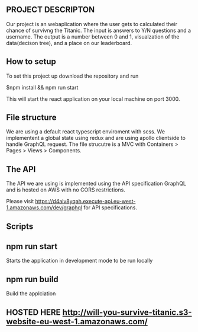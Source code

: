 ## PROJECT DESCRIPTON

Our project is an webaplication where the user gets to calculated their chance of survivng the Titanic.
The input is answers to Y/N questions and a username. The output is a number between 0 and 1, visualzation of the data(decison tree), and a place on our leaderboard.

## How to setup

To set this project up download the repository and run

$npm install && npm run start

This will start the react application on your local machine on port 3000.

## File structure

We are using a default react typescript enviroment with scss. We implementent a global state using redux and are using apollo clientside to handle GraphQL request. The file strucutre is a MVC with Containers > Pages > Views > Components.

## The API

The API we are using is implemented using the API specification GraphQL and is hosted on AWS with no CORS restrictions.

Please visit https://d4aiv8yqah.execute-api.eu-west-1.amazonaws.com/dev/graphql for API specifications.

## Scripts 

## npm run start

Starts the application in development mode to be run locally

## npm run build

Build the applciation

## HOSTED HERE http://will-you-survive-titanic.s3-website-eu-west-1.amazonaws.com/
